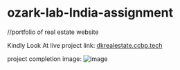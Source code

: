 # ozark-lab-India-assignment

//portfolio of real estate  website

Kindly Look At live project link: [dkrealestate.ccbp.tech](https://dkrealestate.ccbp.tech/)

project completion image: ![image](https://github.com/dhanushkumaranhub/ozark-lab-India-/assets/138612943/f7e4ede6-fa67-491c-9c38-197d6986eded)

